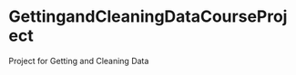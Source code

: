 GettingandCleaningDataCourseProject
===================================

Project for Getting and Cleaning Data
